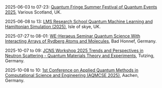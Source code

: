 2025-06-03 to 07-23: [Quantum Fringe Summer Festival of Quantum Events 2025](https://www.quantumsoftwarelab.com/quantum-fringe-scotland), Various Scotland, UK.

2025-06-08 to 13: [LMS Research School Quantum Machine Learning and Hamiltonian Simulation (2025)](https://www.icms.org.uk/workshops/2025/lms-research-school), Isle of skye, UK.

2025-07-27 to 08-01: [WE-Heraeus Seminar Quantum Science With Interacting Arrays of Rydberg Atoms and Molecules](https://www.we-heraeus-stiftung.de/veranstaltungen/quantum-science-with-interacting-arrays-of-rydberg-atoms-and-molecules/), Bad Honnef, Germany.

2025-10-07 to 09: [JCNS Workshop 2025 Trends and Perspectives in Neutron Scattering - Quantum Materials Theory and Experiments](https://iffindico.fz-juelich.de/event/20/), Tutzing, Germany.

2025-10-08 to 10: [1st Conference on Applied Quantum Methods in Computational Science and Engineering (AQMCSE 2025)](https://aqmcse.com/), Aachen, Germany.

